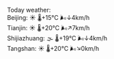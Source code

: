 Today weather:  
Beijing: ☀️ 🌡️+15°C 🌬️↓4km/h  
Tianjin: ☀️ 🌡️+20°C 🌬️↗7km/h  
Shijiazhuang: 🌫  🌡️+19°C 🌬️↓4km/h  
Tangshan: ☀️ 🌡️+20°C 🌬️↘0km/h  
